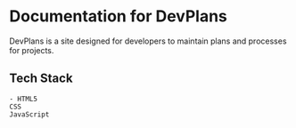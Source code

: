 # Documentation for DevPlans

DevPlans is a site designed for developers to maintain plans and processes for projects.

## Tech Stack
    - HTML5
    CSS
    JavaScript

